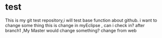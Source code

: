 # test
This is my git test repository,i will test base function about github.
i want to change some thing
this is change in myEclipse , can i check in?
after branch1 ,My Master would change something?
change from web
